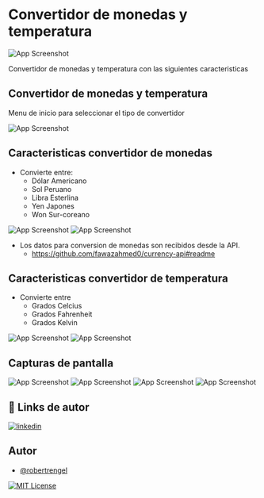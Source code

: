 
# Convertidor de monedas y temperatura

![App Screenshot](demo_img/animacion.gif)

Convertidor de monedas y  temperatura con las siguientes caracteristicas

## Convertidor de monedas y temperatura

Menu de inicio para seleccionar el tipo de convertidor


![App Screenshot](demo_img/conversor2.jpg)

## Caracteristicas convertidor de monedas


- Convierte entre: 
    - Dólar Americano 
    - Sol Peruano 
    - Libra Esterlina 
    - Yen Japones
    - Won Sur-coreano 

![App Screenshot](demo_img/conversor%20moneda%20ejemplo.jpg)  ![App Screenshot](demo_img/conversor%20moneda%20ejemplo%203.jpg)

- Los datos para conversion de monedas son recibidos desde la API.
  - https://github.com/fawazahmed0/currency-api#readme



## Caracteristicas convertidor de temperatura

- Convierte entre 
    - Grados Celcius 
    - Grados Fahrenheit 
    - Grados Kelvin

![App Screenshot](demo_img/conversor%20temperatura.jpg) ![App Screenshot](demo_img/conversor%20temperatura%20ejemplo%202.jpg)



## Capturas de pantalla

![App Screenshot](demo_img/conversor%20moneda%20ejemplo%202.jpg) ![App Screenshot](demo_img/conversor%20temperatura%20ejemplo.jpg)
![App Screenshot](demo_img/conversor%20error.jpg) ![App Screenshot](demo_img/error-conexion.png)

## 🔗 Links de autor

[![linkedin](https://img.shields.io/badge/linkedin-0A66C2?style=for-the-badge&logo=linkedin&logoColor=white)](https://www.linkedin.com/robertrengel)




## Autor

- [@robertrengel](https://www.github.com/robertrengel)

[![MIT License](https://img.shields.io/badge/License-MIT-green.svg)](https://choosealicense.com/licenses/mit/)